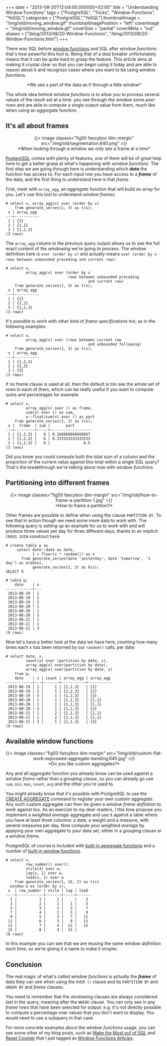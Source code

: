 +++
date = "2013-08-20T12:04:00.000000+02:00"
title = "Understanding Window Functions"
tags = ["PostgreSQL", "Tricks", "Window-Functions", "YeSQL"]
categories = ["PostgreSQL","YeSQL"]
thumbnailImage = "/img/old/moving_window.gif"
thumbnailImagePosition = "left"
coverImage = "/img/old/moving_window.gif"
coverSize = "partial"
coverMeta = "out"
aliases = ["/blog/2013/08/20-Window-Functions",
           "/blog/2013/08/20-Window-Functions.html"]
+++

There was SQL before 
[window functions](http://www.postgresql.org/docs/current/static/tutorial-window.html) and SQL after 
*window functions*: that's
how powerful this tool is. Being that of a deal breaker unfortunately means
that it can be quite hard to grasp the feature. This article aims at making
it crystal clear so that you can begin using it today and are able to reason
about it and recognize cases where you want to be using 
*window functions*.

<center>*We see a part of the data as if through a little window*</center>

The whole idea behind 
*window functions* is to allow you to process several
values of the result set at a time: you see through the window some 
*peer*
rows and are able to compute a single output value from them, much like when
using an 
*aggregate* function.


## It's all about frames
<center>
{{< image classes="fig50 fancybox dim-margin" src="/img/old/segmentation.640.png" >}}
</center>

<center>*When looking through a window we only see a frame at a time*</center>

[PostgreSQL](http://www.postgresql.org/) comes with plenty of features, one of them will be of great help
here to get a better grasp at what's happening with 
*window functions*. The
first step we are going through here is understanding which 
***data*** the
function has access to. For each input row you have access to a 
***frame*** of the
data, and the first thing to understand here is that 
*frame*.

First, meet with 
`array_agg`, an 
*aggregate* function that will build an array
for you. Let's use this tool to understand 
*window frames*:

~~~
# select x, array_agg(x) over (order by x)
    from generate_series(1, 3) as t(x);
 x | array_agg 
---+-----------
 1 | {1}
 2 | {1,2}
 3 | {1,2,3}
(3 rows)
~~~


The 
`array_agg` column in the previous query output allows us to see the full
exact content of the 
*windowing* we're going to process. The window definition
here is 
`over (order by x)` and actually means 
`over (order by x rows between
unbounded preceding and current row)`:

~~~
# select x,
         array_agg(x) over (order by x
                            rows between unbounded preceding
                                     and current row)
    from generate_series(1, 3) as t(x);
 x | array_agg 
---+-----------
 1 | {1}
 2 | {1,2}
 3 | {1,2,3}
(3 rows)
~~~


It's possible to work with other kind of 
*frame specifications* too, as in the
following examples:

~~~
# select x,
         array_agg(x) over (rows between current row
                                     and unbounded following)
    from generate_series(1, 3) as t(x);
 x | array_agg 
---+-----------
 1 | {1,2,3}
 2 | {2,3}
 3 | {3}
(3 rows)
~~~


If no frame clause is used at all, then the default is too see the whole set
of rows in each of them, which can be really useful if you want to compute
sums and percentages for example:

~~~
# select x,
         array_agg(x) over () as frame,
         sum(x) over () as sum,
         x::float/sum(x) over () as part
    from generate_series(1, 3) as t(x);
 x |  frame  | sum |       part        
---+---------+-----+-------------------
 1 | {1,2,3} |   6 | 0.166666666666667
 2 | {1,2,3} |   6 | 0.333333333333333
 3 | {1,2,3} |   6 |               0.5
(3 rows)
~~~


Did you know you could compute both the total sum of a column and the
proportion of the current value against this total within a single SQL
query? That's the breakthrough we're talking about now with 
*window
functions*.


## Partitioning into different frames
<center>
{{< image classes="fig50 fancybox dim-margin" src="/img/old/how-to-frame-a-partition-1.jpg" >}}
</center>

<center>*How to frame a partition?*</center>

Other frames are possible to define when using the clause 
`PARTITION BY`. To
see that in action though we need some more data to work with. The following
query is setting up an example for us to work with and will produce three
values per day for three different days, thanks to an implicit 
`CROSS JOIN`
construct here:

~~~
# create table p as
     select date::date as date,
            1 + floor(x * random()) as x
       from generate_series(date 'yesterday', date 'tomorrow', '1 day') as a(date),
            generate_series(1, 3) as b(x);
SELECT 9

# table p;
    date    | x 
------------+---
 2013-08-19 | 1
 2013-08-19 | 2
 2013-08-19 | 3
 2013-08-20 | 1
 2013-08-20 | 1
 2013-08-20 | 3
 2013-08-21 | 1
 2013-08-21 | 1
 2013-08-21 | 3
(9 rows)
~~~


Now let's have a better look at the data we have here, counting how many
times each x has been returned by our 
`random()` calls, per date:

~~~
# select date, x,
         count(x) over (partition by date, x),
         array_agg(x) over(partition by date),
         array_agg(x) over(partition by date, x)
    from p;
    date    | x | count | array_agg | array_agg 
------------+---+-------+-----------+-----------
 2013-08-19 | 1 |     1 | {1,2,3}   | {1}
 2013-08-19 | 2 |     1 | {1,2,3}   | {2}
 2013-08-19 | 3 |     1 | {1,2,3}   | {3}
 2013-08-20 | 1 |     2 | {1,1,3}   | {1,1}
 2013-08-20 | 1 |     2 | {1,1,3}   | {1,1}
 2013-08-20 | 3 |     1 | {1,1,3}   | {3}
 2013-08-21 | 1 |     2 | {1,1,3}   | {1,1}
 2013-08-21 | 1 |     2 | {1,1,3}   | {1,1}
 2013-08-21 | 3 |     1 | {1,1,3}   | {3}
(9 rows)
~~~



## Available window functions
<center>
{{< image classes="fig50 fancybox dim-margin" src="/img/old/custom-flat-work-exposwed-aggregate-banding.640.jpg" >}}
</center>

<center>*Do you like custom aggregates?*</center>

Any and all 
*aggregate* function you already know can be used against a 
*window
frame* rather than a 
*grouping clause*, so you can already go use 
`sum`, 
`min`,
`max`, 
`count`, 
`avg` and the other you're used to.

You might already know that it's possible with PostgreSQL to use the
[CREATE AGGREGATE](http://www.postgresql.org/docs/current/static/sql-createaggregate.html) command to register your own 
*custom aggregate*. Any such
custom aggregate can then be given a 
*window frame definition* to work against
too. As an exercize to my dear readers, I this time propose you implement a
*weighted average* aggregate and use it against a table where you have at
least three columns: a date, a weight and a measure, with several measures
per day. Now compute your 
*weighted average* by applying your own aggregate to
your data set, either in a 
*grouping clause* or a 
*window frame*.

PostgreSQL of course is included with 
[built-in aggregate functions](http://www.postgresql.org/docs/9.2/static/functions-aggregate.html) and a
number of 
[built-in window functions](http://www.postgresql.org/docs/9.2/static/functions-window.html).

~~~
# select x,
         row_number() over(),
         ntile(4) over w,
         lag(x, 1) over w,
         lead(x, 1) over w
    from generate_series(1, 15, 2) as t(x)
  window w as (order by x);
 x  | row_number | ntile | lag | lead 
----+------------+-------+-----+------
  1 |          1 |     1 |     |    3
  3 |          2 |     1 |   1 |    5
  5 |          3 |     2 |   3 |    7
  7 |          4 |     2 |   5 |    9
  9 |          5 |     3 |   7 |   11
 11 |          6 |     3 |   9 |   13
 13 |          7 |     4 |  11 |   15
 15 |          8 |     4 |  13 |     
(8 rows)
~~~


In this example you can see that we are reusing the same 
*window definition*
each time, so we're giving it a name to make it simpler.


## Conclusion

The real magic of what's called 
*window functions* is actually the 
***frame*** of
data they can see when using the 
`OVER ()` clause and its 
`PARTITION BY` and
`ORDER BY` and 
*frame* clauses.

You need to remember that the windowing clauses are always considered last
in the query, meaning after the 
`WHERE` clause. You can only see in any 
*frame*
rows that have been selected for output: e.g. it's not directly possible to
compute a percentage over values that you don't want to display. You would
need to use a subquery in that case.

For more concrete examples about the 
*window functions* usage, you can see
some other of my blog posts, such as 
[Make the Most ouf of SQL](/blog/2013/07/02-dubpug) and
[Reset Counter](/blog/2012/10/05-reset-counter) that I just tagged as 
[Window Functions Articles](/tags/window-functions).
